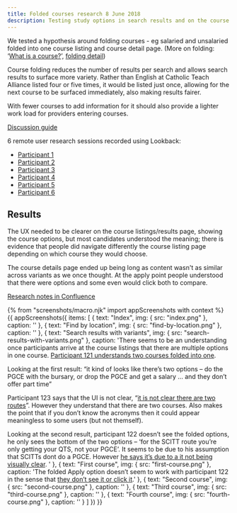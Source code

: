 ```yaml
---
title: Folded courses research 8 June 2018
description: Testing study options in search results and on the course information page.
---
```

We tested a hypothesis around folding courses - eg salaried and unsalaried folded into one course listing and course detail page. (More on folding: ‘[What is a course?](/publish-teacher-training-courses/what-is-a-course)’, [folding detail](/publish-teacher-training-courses/imported-from-ucas))

Course folding reduces the number of results per search and allows search results to surface more variety. Rather than English at Catholic Teach Alliance listed four or five times, it would be listed just once, allowing for the next course to be surfaced immediately, also making results fairer.

With fewer courses to add information for it should also provide a lighter work load for providers entering courses.

[Discussion guide](https://docs.google.com/document/d/1bKRxKlHHSVm9lZ4vJHxOoJpYkklJiz51oukQ7tsG4N0/edit?usp=sharing)

6 remote user research sessions recorded using Lookback:

*   [Participant 1](https://lookback.io/watch/kw8NGRosYvft9yM3G)
*   [Participant 2](https://lookback.io/watch/fNgMHR8TLkg3d2Kr2)
*   [Participant 3](https://lookback.io/watch/FuAzAMcbq9LcCswXv)
*   [Participant 4](https://lookback.io/watch/kH3oS3z8nAoWMsJ8B)
*   [Participant 5](https://lookback.io/watch/Z3nCygSqTdw3agSGh)
*   [Participant 6](https://lookback.io/watch/8QnFPjo5LYrFdFBdd)

## Results

The UX needed to be clearer on the course listings/results page, showing the course options, but most candidates understood the meaning; there is evidence that people did navigate differently the course listing page depending on which course they would choose.

The course details page ended up being long as content wasn't as similar across variants as we once thought. At the apply point people understood that there were options and some even would click both to compare.

[Research notes in Confluence](https://dfedigital.atlassian.net/wiki/spaces/BaT/pages/445317125/Folded+courses)

{% from "screenshots/macro.njk" import appScreenshots with context %}
{{ appScreenshots({
  items: [
    {
      text: "Index",
      img: { src: "index.png" },
      caption: ''
    },
    {
      text: "Find by location",
      img: { src: "find-by-location.png" },
      caption: ''
    },
    {
      text: "Search results with variants",
      img: { src: "search-results-with-variants.png" },
      caption: 'There seems to be an understanding once participants arrive at the course listings that there are multiple options in one course. [Participant 121 understands two courses folded into one](https://lookback.io/watch/8QnFPjo5LYrFdFBdd?t=22m16.5s-26m58s).

Looking at the first result: “it kind of looks like there’s two options – do the PGCE with the bursary, or drop the PGCE and get a salary … and they don’t offer part time”

Participant 123 says that the UI is not clear, “[it is not clear there are two routes](https://lookback.io/watch/kH3oS3z8nAoWMsJ8B?t=28m39.7s-34m42s)”. However they understand that there are two courses. Also makes the point that if you don’t know the acronyms then it could appear meaningless to some users (but not themself).

Looking at the second result, participant 122 doesn’t see the folded options, he only sees the bottom of the two options – ‘for the SCITT route you’re only getting your QTS, not your PGCE’. It seems to be due to his assumption that SCITTs dont do a PGCE. However [he says it’s due to a it not being visually clear](https://lookback.io/watch/Z3nCygSqTdw3agSGh?t=17m50.8s-22m24s).
'
    },
    {
      text: "First course",
      img: { src: "first-course.png" },
      caption: 'The folded Apply option doesn’t seem to work with participant 122 in the sense that [they don’t see it or click it](https://lookback.io/watch/Z3nCygSqTdw3agSGh?t=31m11.7s-35m45s).'
    },
    {
      text: "Second course",
      img: { src: "second-course.png" },
      caption: ''
    },
    {
      text: "Third course",
      img: { src: "third-course.png" },
      caption: ''
    },
    {
      text: "Fourth course",
      img: { src: "fourth-course.png" },
      caption: ''
    }
  ]
}) }}
